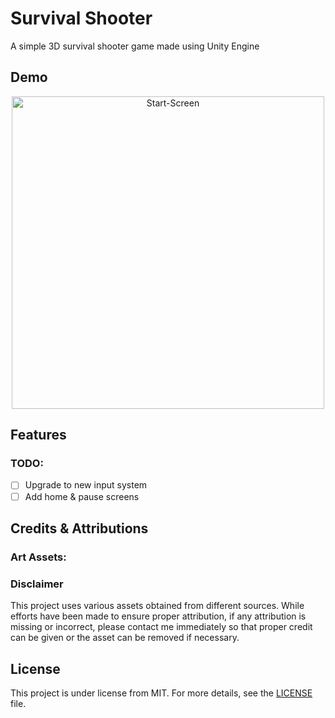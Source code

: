 # Survival Shooter

A simple 3D survival shooter game made using Unity Engine

## Demo

[//]: # ([Play on itch]&#40;https://mockjoke.itch.io/pixel-adventure&#41;)

<p align="center">
    <img src="README-Resources/Gameplay.png" alt="Start-Screen" width="500px">

[//]: # (    <img src="README-Resources/CharacterSelection-Menu.png" alt="CharacterSelection-Menu" width="300px">)
</p>

## Features

### TODO:

- [ ] Upgrade to new input system
- [ ] Add home & pause screens

## Credits & Attributions

### Art Assets:

[//]: # (- [PixelAdventure]&#40;https://pixelfrog-assets.itch.io/pixel-adventure-1&#41;)

### Disclaimer

This project uses various assets obtained from different sources. While efforts have been made to ensure proper attribution, if any attribution is missing or incorrect, please contact me immediately so that proper credit can be given or the asset can be removed if necessary.

## License

This project is under license from MIT. For more details, see the [LICENSE](LICENSE) file.

